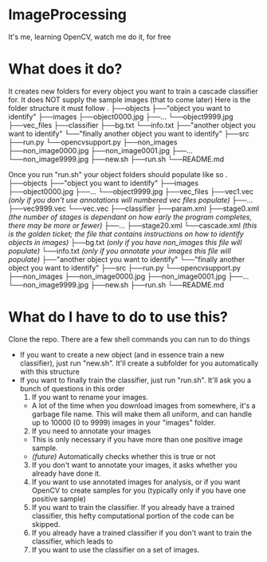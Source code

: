 # ImageProcessing
It's me, learning OpenCV, watch me do it, for free

# What does it do?
It creates new folders for every object you want to train a cascade classifier for. It does NOT supply the sample images (that to come later)
Here is the folder structure it must follow
.
├──objects
  ├──"object you want to identify"
    ├──images
      ├──object0000.jpg
      ├──...
      └──object9999.jpg
    ├──vec_files
    ├──classifier
    ├──bg.txt
    └──info.txt
  ├──"another object you want to identify"
  └──"finally another object you want to identify"
├──src
  ├──run.py
  └──opencvsupport.py
├──non_images
  ├──non_image0000.jpg
  ├──non_image0001.jpg
  ├──...
  └──non_image9999.jpg
├──new.sh
├──run.sh
└──README.md
  
Once you run "run.sh" your object folders should populate like so
.
├──objects
  ├──"object you want to identify"
    ├──images
      ├──object0000.jpg
      ├──...
      └──object9999.jpg
    ├──vec_files
      ├──vec1.vec _(only if you don't use annotations will numbered vec files populate)_
      ├──...
      ├──vec9999.vec
      └──vec.vec
    ├──classifier
      ├──param.xml
      ├──stage0.xml _(the number of stages is dependant on how early the program completes, there may be more or fewer)_
      ├──...
      ├──stage20.xml
      └──cascade.xml _(this is the golden ticket; the file that contains instructions on how to identify objects in images)_
    ├──bg.txt _(only if you have non_images this file will populate)_
    └──info.txt _(only if you annotate your images this file will populate)_
  ├──"another object you want to identify"
  └──"finally another object you want to identify"
├──src
  ├──run.py
  └──opencvsupport.py
├──non_images
  ├──non_image0000.jpg
  ├──non_image0001.jpg
  ├──...
  └──non_image9999.jpg
├──new.sh
├──run.sh
└──README.md
  

# What do I have to do to use this?
Clone the repo. There are a few shell commands you can run to do things
* If you want to create a new object (and in essence train a new classifier), just run "new.sh". It'll create a subfolder for you automatically with this structure
* If you want to finally train the classifier, just run "run.sh". It'll ask you a bunch of questions in this order
  1. If you want to rename your images.
    * A lot of the time when you download images from somewhere, it's a garbage file name. This will make them all uniform, and can handle up to 10000 (0 to 9999) images in your "images" folder.
  2. If you need to annotate your images
    * This is only necessary if you have more than one positive image sample.
    * _(future)_ Automatically checks whether this is true or not
  3. If you don't want to annotate your images, it asks whether you already have done it.
  4. If you want to use annotated images for analysis, or if you want OpenCV to create samples for you (typically only if you have one positive sample)
  5. If you want to train the classifier. If you already have a trained classifier, this hefty computational portion of the code can be skipped.
  6. If you already have a trained classifier if you don't want to train the classifier, which leads to
  7. If you want to use the classifier on a set of images.

